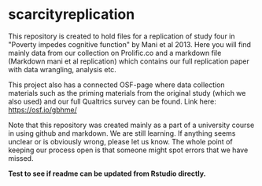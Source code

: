 # scarcityreplication

This repository is created to hold files for a replication of study four in "Poverty impedes cognitive function" by Mani et al 2013. Here you will find mainly data from our collection on Prolific.co and a markdown file (Markdown mani et al replication) which contains our full replication paper with data wrangling, analysis etc. 

This project also has a connected OSF-page where data collection materials such as the priming materials from the original study (which we also used) and our full Qualtrics survey can be found. Link here: https://osf.io/gbhme/

Note that this repository was created mainly as a part of a university course in using github and markdown. We are still learning. If anything seems unclear or is obviously wrong, please let us know. The whole point of keeping our process open is that someone might spot errors that we have missed. 

**Test to see if readme can be updated from Rstudio directly.**